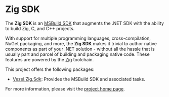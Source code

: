# Zig SDK

The **Zig SDK** is an
[MSBuild SDK](https://docs.microsoft.com/en-us/visualstudio/msbuild/how-to-use-project-sdk)
that augments the .NET SDK with the ability to build Zig, C, and C++ projects.

With support for multiple programming languages, cross-compilation, NuGet
packaging, and more, the **Zig SDK** makes it trivial to author native
components as part of your .NET solution - without all the hassle that is
usually part and parcel of building and packaging native code. These features
are powered by the [Zig](https://ziglang.org) toolchain.

This project offers the following packages:

* [Vezel.Zig.Sdk](https://www.nuget.org/packages/Vezel.Zig.Sdk): Provides the
  MSBuild SDK and associated tasks.

For more information, please visit the
[project home page](https://docs.vezel.dev/zig-sdk).
